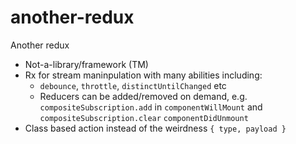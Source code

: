 # another-redux
Another redux

- Not-a-library/framework (TM)
- Rx for stream maninpulation with many abilities including:
  + `debounce`, `throttle`, `distinctUntilChanged` etc
  + Reducers can be added/removed on demand, e.g. `compositeSubscription.add` in `componentWillMount` and  `compositeSubscription.clear` `componentDidUnmount`
- Class based action instead of the weirdness `{ type, payload }`

